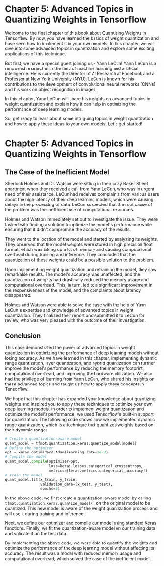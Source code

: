 # Chapter 5: Advanced Topics in Quantizing Weights in Tensorflow

Welcome to the final chapter of this book about Quantizing Weights in Tensorflow. By now, you have learned the basics of weight quantization and have seen how to implement it in your own models. In this chapter, we will dive into some advanced topics in quantization and explore some exciting applications of this technique.

But first, we have a special guest joining us - Yann LeCun! Yann LeCun is a renowned researcher in the field of machine learning and artificial intelligence. He is currently the Director of AI Research at Facebook and a Professor at New York University (NYU). LeCun is known for his contributions to the development of convolutional neural networks (CNNs) and his work on object recognition in images.

In this chapter, Yann LeCun will share his insights on advanced topics in weight quantization and explain how it can help in optimizing the performance of deep learning models.

So, get ready to learn about some intriguing topics in weight quantization and how to apply these ideas to your own models. Let's get started!
# Chapter 5: Advanced Topics in Quantizing Weights in Tensorflow

## The Case of the Inefficient Model

Sherlock Holmes and Dr. Watson were sitting in their cozy Baker Street apartment when they received a call from Yann LeCun, who was in urgent need of their assistance. LeCun had received complaints from various users about the high latency of their deep learning models, which were causing delays in the processing of data. LeCun suspected that the root cause of the problem was the inefficient use of computational resources.

Holmes and Watson immediately set out to investigate the issue. They were tasked with finding a solution to optimize the model's performance while ensuring that it didn't compromise the accuracy of the results.

They went to the location of the model and started by analyzing its weights. They observed that the model weights were stored in high precision float format, which was taking up a lot of memory and causing computational overhead during training and inference. They concluded that the quantization of these weights could be a possible solution to the problem. 

Upon implementing weight quantization and retraining the model, they saw remarkable results. The model's accuracy was unaffected, and the quantization of weights had drastically reduced the memory usage and computational overhead. This, in turn, led to a significant improvement in the responsiveness of the model, and the complaints about latency disappeared.

Holmes and Watson were able to solve the case with the help of Yann LeCun's expertise and knowledge of advanced topics in weight quantization. They finalized their report and submitted it to LeCun for review, who was very pleased with the outcome of their investigation. 

## Conclusion

This case demonstrated the power of advanced topics in weight quantization in optimizing the performance of deep learning models without losing accuracy. As we have learned in this chapter, implementing dynamic range quantization, layer quantization, and hybrid quantization can further improve the model's performance by reducing the memory footprint, computational overhead, and improving the hardware utilization. We also had the privilege of learning from Yann LeCun, who shared his insights on these advanced topics and taught us how to apply these concepts in Tensorflow.

We hope that this chapter has expanded your knowledge about quantizing weights and inspired you to apply these techniques to optimize your own deep learning models.
In order to implement weight quantization and optimize the model's performance, we used Tensorflow's built-in support for quantization. The following code shows how we implemented dynamic range quantization, which is a technique that quantizes weights based on their dynamic range:

```python
# Create a quantization-aware model
quant_model = tfmot.quantization.keras.quantize_model(model)
# Define the optimizer
opt = keras.optimizers.Adam(learning_rate=1e-3)
# Compile the model
quant_model.compile(optimizer=opt,
                    loss=keras.losses.categorical_crossentropy,
                    metrics=[keras.metrics.categorical_accuracy])
# Train the model
quant_model.fit(x_train, y_train,
                validation_data=(x_test, y_test),
                epochs=5)
```

In the above code, we first create a quantization-aware model by calling `tfmot.quantization.keras.quantize_model()` on the original model to be quantized. This new model is aware of the weight quantization process and will use it during training and inference. 

Next, we define our optimizer and compile our model using standard Keras functions. Finally, we fit the quantization-aware model on our training data and validate it on the test data.

By implementing the above code, we were able to quantify the weights and optimize the performance of the deep learning model without affecting its accuracy. The result was a model with reduced memory usage and computational overhead, which solved the case of the inefficient model.